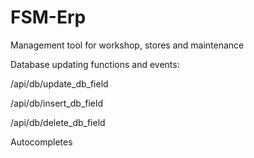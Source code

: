 # FSM-Erp
Management tool for workshop, stores and maintenance

Database updating functions and events:

/api/db/update_db_field

/api/db/insert_db_field

/api/db/delete_db_field

Autocompletes
